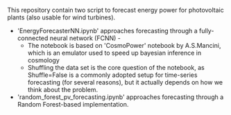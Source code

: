This repository contain two script to forecast energy power for photovoltaic plants (also usable for wind turbines). 

- 'EnergyForecasterNN.ipynb' approaches forecasting through a fully-connected neural network (FCNN) -
  - The notebook is based on 'CosmoPower' notebook by A.S.Mancini, which is an emulator used to speed up bayesian inference in cosmology
  - Shuffling the data set is the core question of the notebook, as Shuffle=False is a commonly adopted setup for time-series forecasting (for several reasons), but it actually depends on how we think about the problem.
- 'random_forest_pv_forecasting.ipynb' approaches forecasting through a Random Forest-based implementation. 
